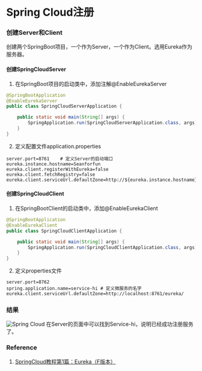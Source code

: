 # Spring Cloud注册

### 创建Server和Client
创建两个SpringBoot项目，一个作为Server，一个作为Client。选用Eureka作为服务器。

#### 创建SpringCloudServer
1. 在SpringBoot项目的启动类中，添加注解@EnableEurekaServer
```Java
@SpringBootApplication
@EnableEurekaServer
public class SpringCloudServerApplication {

	public static void main(String[] args) {
		SpringApplication.run(SpringCloudServerApplication.class, args);
	}
}
```

2. 定义配置文件application.properties
```Properties
server.port=8761	# 定义Server的启动端口
eureka.instance.hostname=Seanforfun
eureka.client.registerWithEureka=false
eureka.client.fetchRegistry=false
eureka.client.serviceUrl.defaultZone=http://${eureka.instance.hostname}:${server.port}/eureka/
```

#### 创建SpringCloudClient
1. 在SpringBootClient的启动类中，添加@EnableEurekaClient
```Java
@SpringBootApplication
@EnableEurekaClient
public class SpringCloudClientApplication {

	public static void main(String[] args) {
		SpringApplication.run(SpringCloudClientApplication.class, args);
	}
}
```

2. 定义properties文件
```Properties
server.port=8762
spring.application.name=service-hi # 定义微服务的名字
eureka.client.serviceUrl.defaultZone=http://localhost:8761/eureka/
```

### 结果
![Spring Cloud](https://i.imgur.com/UVakJZt.png)
在Server的页面中可以找到Service-hi，说明已经成功注册服务了。


### Reference
1. [SpringCloud教程第1篇：Eureka（F版本）](https://www.fangzhipeng.com/springcloud/2018/08/30/sc-f1-eureka/)